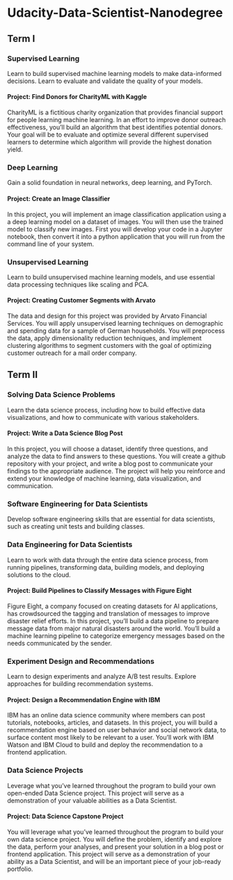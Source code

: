 # Udacity-Data-Scientist-Nanodegree

## Term I 

### Supervised Learning
Learn to build supervised machine learning models to make data-informed decisions. Learn to evaluate and validate the quality of your models.
#### Project: Find Donors for CharityML with Kaggle
CharityML is a fictitious charity organization that provides financial support for people learning machine learning. In an effort to improve donor outreach effectiveness, you’ll build an algorithm that best identifies potential donors. Your goal will be to evaluate and optimize several different supervised learners to determine which algorithm will provide the highest donation yield.

### Deep Learning
Gain a solid foundation in neural networks, deep learning, and PyTorch.
#### Project: Create an Image Classifier
In this project, you will implement an image classification application using a a deep learning model on a dataset of images. You will then use the trained model to classify new images. First you will develop your code in a Jupyter notebook, then convert it into a python application that you will run from the command line of your system.

### Unsupervised Learning
Learn to build unsupervised machine learning models, and use essential data processing techniques like scaling and PCA.
#### Project: Creating Customer Segments with Arvato
The data and design for this project was provided by Arvato Financial Services. You will apply unsupervised learning techniques on demographic and spending data for a sample of German households. You will preprocess the data, apply dimensionality reduction techniques, and implement clustering algorithms to segment customers with the goal of optimizing customer outreach for a mail order company.

## Term II

### Solving Data Science Problems
Learn the data science process, including how to build effective data visualizations, and how to communicate with various stakeholders.
#### Project: Write a Data Science Blog Post
In this project, you will choose a dataset, identify three questions, and analyze the data to find answers to these questions. You will create a github repository with your project, and write a blog post to communicate your findings to the appropriate audience. The project will help you reinforce and extend your knowledge of machine learning, data visualization, and communication.

### Software Engineering for Data Scientists
Develop software engineering skills that are essential for data scientists, such as creating unit tests and building classes.

### Data Engineering for Data Scientists
Learn to work with data through the entire data science process, from running pipelines, transforming data, building models, and deploying solutions to the cloud.
#### Project: Build Pipelines to Classify Messages with Figure Eight
Figure Eight, a company focused on creating datasets for AI applications, has crowdsourced the tagging and translation of messages to improve disaster relief efforts. In this project, you’ll build a data pipeline to prepare message data from major natural disasters around the world. You’ll build a machine learning pipeline to categorize emergency messages based on the needs communicated by the sender.

### Experiment Design and Recommendations
Learn to design experiments and analyze A/B test results. Explore approaches for building recommendation systems.
#### Project: Design a Recommendation Engine with IBM
IBM has an online data science community where members can post tutorials, notebooks, articles, and datasets. In this project, you will build a recommendation engine based on user behavior and social network data, to surface content most likely to be relevant to a user. You’ll work with IBM Watson and IBM Cloud to build and deploy the recommendation to a frontend application.

### Data Science Projects
Leverage what you’ve learned throughout the program to build your own open-ended Data Science project. This project will serve as a demonstration of your valuable abilities as a Data Scientist.
#### Project: Data Science Capstone Project
You will leverage what you’ve learned throughout the program to build your own data science project. You will define the problem, identify and explore the data, perform your analyses, and present your solution in a blog post or frontend application. This project will serve as a demonstration of your ability as a Data Scientist, and will be an important piece of your job-ready portfolio.
